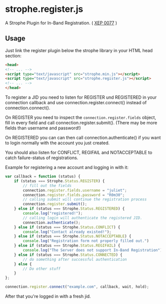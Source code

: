 # strophe.register.js

A Strophe Plugin for In-Band Registration.
( [XEP 0077](http://xmpp.org/extensions/xep-0077.html) )

## Usage

Just link the register plugin below the strophe library in your HTML head
section:

``` html
<head>
<!-- ... -->
<script type="text/javascript" src="strophe.min.js"></script>
<script type="text/javascript" src="strophe.register.js"></script>
<!-- ... -->
</head>
```

To register a JID you need to listen for REGISTER und REGISTERED in
your connection callback and use connection.register.connect() instead
of connection.connect().

On REGISTER you need to inspect the ```connection.register.fields```
object, fill in every field and call connection.register.submit().
(There may be more fields than username and password!)

On REGISTERED you can can then call connection.authenticate() if you
want to login normally with the account you just created.

You should also listen for CONFLICT, REGIFAIL and NOTACCEPTABLE to catch
failure-status of registrations.

Example for registering a new account and logging in with it:

``` javascript
var callback = function (status) {
    if (status === Strophe.Status.REGISTER) {
        // fill out the fields
        connection.register.fields.username = "juliet";
        connection.register.fields.password = "R0m30";
        // calling submit will continue the registration process
        connection.register.submit();
    } else if (status === Strophe.Status.REGISTERED) {
        console.log("registered!");
        // calling login will authenticate the registered JID.
        connection.authenticate();
    } else if (status === Strophe.Status.CONFLICT) {
        console.log("Contact already existed!");
    } else if (status === Strophe.Status.NOTACCEPTABLE) {
        console.log("Registration form not properly filled out.")
    } else if (status === Strophe.Status.REGIFAIL) {
        console.log("The Server does not support In-Band Registration")
    } else if (status === Strophe.Status.CONNECTED) {
        // do something after successful authentication
    } else {
        // Do other stuff
    }
};

connection.register.connect("example.com", callback, wait, hold);
```

After that you're logged in with a fresh jid.
